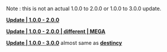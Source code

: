 
Note : this is not an actual 1.0.0 to 2.0.0 or 1.0.0 to 3.0.0 update.

**[Update | 1.0.0 - 2.0.0](https://autopatchcnws.yuanshen.com/client_app/beta_update/hk4e_cn/1/game_1.0.0_2.0.0_diff_kxIBPbdY.zip)**

**[Update | 1.0.0 - 2.0.0 | different | MEGA](https://mega.nz/file/HAA00ArC#2KEdE8OVdtXFa06IVv86kpWIQbMn3APy-CcjGOWRoko)**

**[Update | 1.0.0 - 3.0.0](https://d2wztyirwsuyyo.cloudfront.net/tmp/pc_client/beta/update/bh3_global/2/game_1.0.0_3.0.0_diff_tAm7ELRb.zip)** almost same as **[destincy](https://github.com/kyou-nase/GI-Download-Library/blob/main/GenshinImpact_Beta/destincy.md)**
